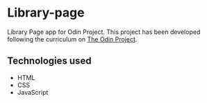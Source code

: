 # Library-page
Library Page app for Odin Project. This project has been developed following the curriculum on [The Odin Project](https://www.theodinproject.com/lessons/node-path-javascript-library). 
## Technologies used
- HTML
- CSS
- JavaScript
